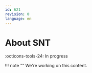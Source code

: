 ```yaml
---
id: 621
revision: 0
language: en
---
```


# About SNT

:octicons-tools-24: In progress

!!! note ""
We're working on this content.
